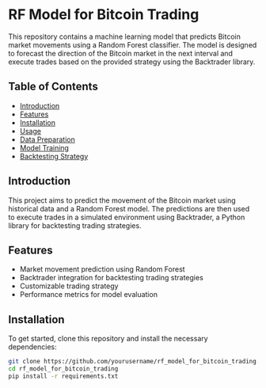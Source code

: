 # RF Model for Bitcoin Trading

This repository contains a machine learning model that predicts Bitcoin market movements using a Random Forest classifier. 
The model is designed to forecast the direction of the Bitcoin market in the next interval and execute trades based on the provided strategy using the Backtrader library.

## Table of Contents

- [Introduction](#introduction)
- [Features](#features)
- [Installation](#installation)
- [Usage](#usage)
- [Data Preparation](#data-preparation)
- [Model Training](#model-training)
- [Backtesting Strategy](#backtesting-strategy)


## Introduction

This project aims to predict the movement of the Bitcoin market using historical data and a Random Forest model. The predictions are then used to execute trades in a simulated environment using Backtrader, a Python library for backtesting trading strategies.

## Features

- Market movement prediction using Random Forest
- Backtrader integration for backtesting trading strategies
- Customizable trading strategy
- Performance metrics for model evaluation

## Installation

To get started, clone this repository and install the necessary dependencies:

```bash
git clone https://github.com/yourusername/rf_model_for_bitcoin_trading.git
cd rf_model_for_bitcoin_trading
pip install -r requirements.txt
